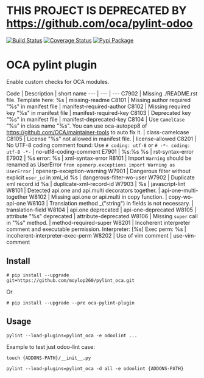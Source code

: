 # THIS PROJECT IS DEPRECATED BY https://github.com/oca/pylint-odoo




[![Build Status](https://travis-ci.org/moylop260/pylint-oca.svg?branch=master)](https://travis-ci.org/moylop260/pylint-oca)
[![Coverage Status](https://coveralls.io/repos/moylop260/pylint_oca/badge.svg?branch=master&service=github)](https://coveralls.io/github/moylop260/pylint_oca?branch=master)
[![Pypi Package](https://img.shields.io/pypi/v/oca-pylint-plugin.svg)](https://pypi.python.org/pypi/oca-pylint-plugin)



# OCA pylint plugin

Enable custom checks for OCA modules.

[//]: # (checks)
Code | Description | short name
--- | --- | ---
C7902 | Missing ./README.rst file. Template here: %s | missing-readme
C8101 | Missing author required "%s" in manifest file | manifest-required-author
C8102 | Missing required key "%s" in manifest file | manifest-required-key
C8103 | Deprecated key "%s" in manifest file | manifest-deprecated-key
C8104 | Use `CamelCase` "%s" in class name "%s". You can use oca-autopep8 of https://github.com/OCA/maintainer-tools to auto fix it. | class-camelcase
C8105 | License "%s" not allowed in manifest file. | license-allowed
C8201 | No UTF-8 coding comment found: Use `# coding: utf-8` or `# -*- coding: utf-8 -*-` | no-utf8-coding-comment
E7901 | %s:%s %s | rst-syntax-error
E7902 | %s error: %s | xml-syntax-error
R8101 | Import `Warning` should be renamed as UserError `from openerp.exceptions import Warning as UserError` | openerp-exception-warning
W7901 | Dangerous filter without explicit `user_id` in xml_id %s | dangerous-filter-wo-user
W7902 | Duplicate xml record id %s | duplicate-xml-record-id
W7903 | %s | javascript-lint
W8101 | Detected api.one and api.multi decorators together. | api-one-multi-together
W8102 | Missing api.one or api.multi in copy function. | copy-wo-api-one
W8103 | Translation method _("string") in fields is not necessary. | translation-field
W8104 | api.one deprecated | api-one-deprecated
W8105 | attribute "%s" deprecated | attribute-deprecated
W8106 | Missing `super` call in "%s" method. | method-required-super
W8201 | Incoherent interpreter comment and executable permission. Interpreter: [%s] Exec perm: %s | incoherent-interpreter-exec-perm
W8202 | Use of vim comment | use-vim-comment

[//]: # (end checks)


## Install
`# pip install --upgrade git+https://github.com/moylop260/pylint_oca.git`

Or

`# pip install --upgrade --pre oca-pylint-plugin`


## Usage

 `pylint --load-plugins=pylint_oca -e odoolint ...`

 
 Example to test just odoo-lint case:

 `touch {ADDONS-PATH}/__init__.py`
 
 `pylint --load-plugins=pylint_oca -d all -e odoolint {ADDONS-PATH}`
